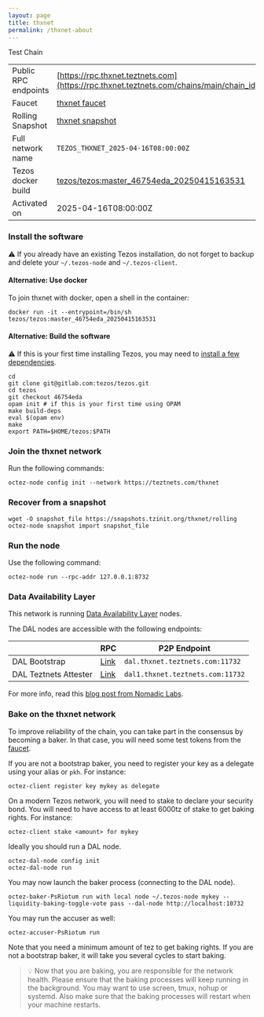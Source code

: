 ```yaml
---
layout: page
title: thxnet
permalink: /thxnet-about
---
```


Test Chain

| | |
|-------|---------------------|
| Public RPC endpoints | [https://rpc.thxnet.teztnets.com](https://rpc.thxnet.teztnets.com/chains/main/chain_id)<br/> |
| Faucet | [thxnet faucet](https://faucet.thxnet.teztnets.com) |
| Rolling Snapshot | [thxnet snapshot](https://snapshots.tzinit.org/thxnet/rolling) |
| Full network name | `TEZOS_THXNET_2025-04-16T08:00:00Z` |
| Tezos docker build | [tezos/tezos:master_46754eda_20250415163531](https://hub.docker.com/r/tezos/tezos/tags?page=1&ordering=last_updated&name=master_46754eda_20250415163531) |
| Activated on | 2025-04-16T08:00:00Z |





### Install the software

⚠️  If you already have an existing Tezos installation, do not forget to backup and delete your `~/.tezos-node` and `~/.tezos-client`.



#### Alternative: Use docker

To join thxnet with docker, open a shell in the container:

```
docker run -it --entrypoint=/bin/sh tezos/tezos:master_46754eda_20250415163531
```


#### Alternative: Build the software

⚠️  If this is your first time installing Tezos, you may need to [install a few dependencies](https://tezos.gitlab.io/introduction/howtoget.html#setting-up-the-development-environment-from-scratch).

```
cd
git clone git@gitlab.com:tezos/tezos.git
cd tezos
git checkout 46754eda
opam init # if this is your first time using OPAM
make build-deps
eval $(opam env)
make
export PATH=$HOME/tezos:$PATH
```

### Join the thxnet network

Run the following commands:

```
octez-node config init --network https://teztnets.com/thxnet

```


### Recover from a snapshot

```
wget -O snapshot_file https://snapshots.tzinit.org/thxnet/rolling
octez-node snapshot import snapshot_file
```


### Run the node

Use the following command:

```
octez-node run --rpc-addr 127.0.0.1:8732
```




### Data Availability Layer

This network is running [Data Availability Layer](https://tezos.gitlab.io/shell/dal.html) nodes.


The DAL nodes are accessible with the following endpoints:

| | RPC | P2P Endpoint |
|------------|---------|--------------|
| DAL Bootstrap | [Link](https://dal-bootstrap-rpc.thxnet.teztnets.com/p2p/gossipsub/scores) | `dal.thxnet.teztnets.com:11732` |
| DAL Teztnets Attester | [Link](https://dal-attester-rpc.thxnet.teztnets.com/p2p/gossipsub/scores) | `dal1.thxnet.teztnets.com:11732` |


For more info, read this [blog post from Nomadic Labs](https://research-development.nomadic-labs.com/data-availability-layer-tezos.html).



### Bake on the thxnet network

To improve reliability of the chain, you can take part in the consensus by becoming a baker. In that case, you will need some test tokens from the [faucet](https://faucet.thxnet.teztnets.com).

If you are not a bootstrap baker, you need to register your key as a delegate using your alias or `pkh`. For instance:
```bash=2
octez-client register key mykey as delegate
```

On a modern Tezos network, you will need to stake to declare your security bond.  You will need to have access to at least 6000tz of stake to get baking rights. For instance:
```
octez-client stake <amount> for mykey
```	

Ideally you should run a DAL node.
```
octez-dal-node config init
octez-dal-node run
```

You may now launch the baker process (connecting to the DAL node).
```bash=3
octez-baker-PsRiotum run with local node ~/.tezos-node mykey --liquidity-baking-toggle-vote pass --dal-node http://localhost:10732
```

You may run the accuser as well:
```bash=3
octez-accuser-PsRiotum run
```

Note that you need a minimum amount of tez to get baking rights. If you are not a bootstrap baker, it will take you several cycles to start baking.

> 💡 Now that you are baking, you are responsible for the network health. Please ensure that the baking processes will keep running in the background. You may want to use screen, tmux, nohup or systemd. Also make sure that the baking processes will restart when your machine restarts.


